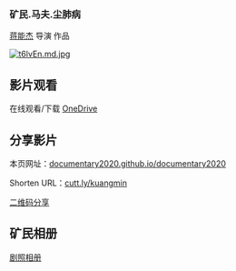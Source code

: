 ### 矿民.马夫.尘肺病

[蒋能杰](https://m.weibo.cn/profile/2035410364) 导演  作品

[![t6lvEn.md.jpg](https://s1.ax1x.com/2020/06/06/t6lvEn.md.jpg)](https://imgchr.com/i/t6lvEn)

## 影片观看
在线观看/下载 [OneDrive](https://hostlocmjj-my.sharepoint.com/:v:/g/personal/dnchen46_uoe_men/EQerm-YjDZ5GuX1OMQ-8jGUBcRx_YhvarHEYkr-mE23jtg?e=R5988L)


## 分享影片
本页网址：[documentary2020.github.io/documentary2020](documentary2020.github.io/documentary2020)

Shorten URL：[cutt.ly/kuangmin](cutt.ly/kuangmin) 

[二维码分享](qrcode.md)

## 矿民相册
[剧照相册](album_kuangmin.md)





